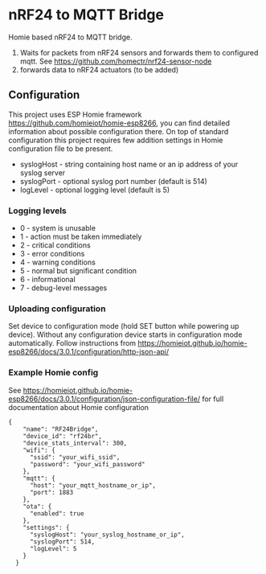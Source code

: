 # nRF24 to MQTT Bridge
Homie based nRF24 to MQTT bridge.
1. Waits for packets from nRF24 sensors and forwards them to configured mqtt. See https://github.com/homectr/nrf24-sensor-node
2. forwards data to nRF24 actuators (to be added)

## Configuration
This project uses ESP Homie framework https://github.com/homieiot/homie-esp8266, you can find detailed information about possible configuration there.
On top of standard configuration this project requires few addition settings in Homie configuration file to be present.
* syslogHost - string containing host name or an ip address of your syslog server
* syslogPort - optional syslog port number (default is 514)
* logLevel - optional logging level (default is 5)

### Logging levels
* 0 - system is unusable
* 1 - action must be taken immediately
* 2 - critical conditions
* 3 - error conditions
* 4 - warning conditions
* 5 - normal but significant condition
* 6 - informational
* 7 - debug-level messages

### Uploading configuration
Set device to configuration mode (hold SET button while powering up device). Without any configuration device starts in configuration mode automatically.
Follow instructions from https://homieiot.github.io/homie-esp8266/docs/3.0.1/configuration/http-json-api/

### Example Homie config
See https://homieiot.github.io/homie-esp8266/docs/3.0.1/configuration/json-configuration-file/ for full documentation about Homie configuration

```
{
    "name": "RF24Bridge",
    "device_id": "rf24br",
    "device_stats_interval": 300,
    "wifi": {
      "ssid": "your_wifi_ssid",
      "password": "your_wifi_password"
    },
    "mqtt": {
      "host": "your_mqtt_hostname_or_ip",
      "port": 1883
    },
    "ota": {
      "enabled": true
    },
    "settings": {
      "syslogHost": "your_syslog_hostname_or_ip",
      "syslogPort": 514,
      "logLevel": 5
    }
  }
```
